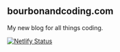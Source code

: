 
## bourbonandcoding.com

My new blog for all things coding.

[![Netlify Status](https://api.netlify.com/api/v1/badges/2a7cdd1d-c66e-4f9f-9ee7-6038fcbbdef6/deploy-status)](https://app.netlify.com/sites/fervent-tereshkova-fe3968/deploys)